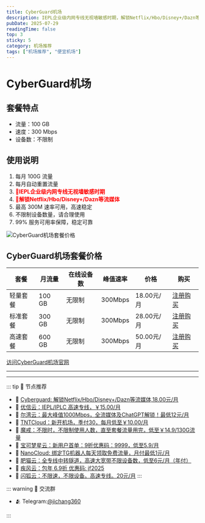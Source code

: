 ```yaml
---
title: CyberGuard机场
description: IEPL企业级内网专线无视墙敏感时期，解锁Netflix/Hbo/Disney+/Dazn等流媒体，最低18元/月
pubDate: 2025-07-29
readingTime: false
top: 3
sticky: 5
category: 机场推荐
tags: ["机场推荐", "便宜机场"]
---
```


# CyberGuard机场

   
## 套餐特点

- 流量：100 GB
- 速度：300 Mbps
- 设备数：不限制

## 使用说明

1. 每月 100G 流量
2. 每月自动重置流量
3. **<span style="color: red;">💛IEPL企业级内网专线无视墙敏感时期</span>**
4. **<span style="color: red;">💛解锁Netflix/Hbo/Disney+/Dazn等流媒体</span>**
5. 最高 300M 速率可用，高速稳定
6. 不限制设备数量，请合理使用
7. 99% 服务可用率保障，稳定可靠

![CyberGuard机场套餐价格](/assets/cyberguard.png "CyberGuard机场套餐价格")

## CyberGuard机场套餐价格

| 套餐 | 月流量 | 在线设备数 | 峰值速率 | 价格 | 购买 |
| --- | --- | --- | --- | --- | --- |
| 轻量套餐 | 100 GB | 无限制 | 300Mbps | 18.00元/月 | [注册购买](hhttps://www.cyberguard.best/#/register?code=XsreC0T5) |
| 标准套餐 | 300 GB | 无限制 |300Mbps | 28.00元/月 | [注册购买](hhttps://www.cyberguard.best/#/register?code=XsreC0T5) |
| 高速套餐 | 600 GB | 无限制 | 300Mbps | 50.00元/月 |  [注册购买](hhttps://www.cyberguard.best/#/register?code=XsreC0T5) |

[访问CyberGuard机场官网](hhttps://www.cyberguard.best/#/register?code=XsreC0T5)

---------
---------

::: tip 🎉 节点推荐
- 🚀 [Cyberguard: 解锁Netflix/Hbo/Disney+/Dazn等流媒体,18.00元/月](https://www.cyberguard.best/#/register?code=XsreC0T5)<br>
- 🚀 [优信云：IEPL/IPLC 高速专线，￥15.00/月](https://www.优信云.com/#/register?code=JRtE5uIV)<br>
- 🚀 [尔湾云：最大峰值1000Mbps，全流媒体及ChatGPT解锁！最低12元/月](https://erwan6.net/auth/register?code=BoObCd)<br>
- 🚀 [TNTCloud：新开机场，季付30，每月低至￥10.00/月](https://haibing822.tntvipaff.cc/#/register?code=GtjJVgml)<br>
- 🚀 [魔戒：不限时，不限制使用人数，直至套餐流量用完，低至￥14.9/130G流量](https://mojie.app/#/register?code=sSdtPtLo)<br>
- 🚀 [宝可梦星云：新用户首单：9折优惠码：9999，低至5.9/月 ](https://love.521pokemon.com/register?code=56ERkkxp)<br>
- 🚀 [NanoCloud: 绑定TG机器人每天领取免费流量，月付最低1元/月](https://edu.uodoo.bid/auth/register?code=JMiOQDHf)<br>
- 🚀 [肥猫云：全专线中转隧道，高速大宽带不限设备数，低至6元/月（年付）](https://fchb1188.fcvipaff.cc/register?aff=X1vZd2wf)<br>
- 🚀 [疾风云：包年 6.9折 优惠码: jf2025](https://homes.tr25.cn?code=ReCm)<br>
- 🚀 [闪狐云：不限速，不限设备。高速专线。20元/月](https://inv02.ffaff.cc/register?aff=WQApz2pv)
:::

::: warning  💬 交流群

- 🫂 Telegram:[@jichang360](https://t.me/jichang360)

:::

